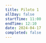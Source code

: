 ```yaml
---
title: Piloto 1
allDay: false
startTime: 11:00
endTime: 12:10
date: 2024-04-17
completed: false
---
```

